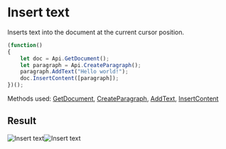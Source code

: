# Insert text

Inserts text into the document at the current cursor position.

<!-- This code snippet is shown in the screenshot. -->

<!-- eslint-skip -->

``` ts
(function()
{
    let doc = Api.GetDocument();
    let paragraph = Api.CreateParagraph();
    paragraph.AddText("Hello world!");
    doc.InsertContent([paragraph]);
})();
```

Methods used: [GetDocument](../../../../office-api/usage-api/text-document-api/Api/Methods/GetDocument.md), [CreateParagraph](../../../../office-api/usage-api/text-document-api/Api/Methods/CreateParagraph.md), [AddText](../../../../office-api/usage-api/text-document-api/ApiParagraph/Methods/AddText.md), [InsertContent](../../../../office-api/usage-api/text-document-api/ApiDocument/Methods/InsertContent.md)

## Result

![Insert text](/assets/images/plugins/macro-window.png#gh-light-mode-only)![Insert text](/assets/images/plugins/macro-window.dark.png#gh-dark-mode-only)
